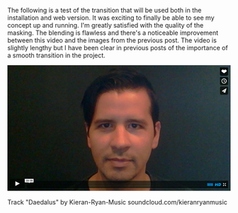 The following is a test of the transition that will be used both in the installation and web version. It was exciting to finally be able to see my concept up and running. I'm greatly satisfied with the quality of the masking. The blending is flawless and there's a noticeable improvement between this video and the images from the previous post. The video is slightly lengthy but I have been clear in previous posts of the importance of a smooth transition in the project.

[![ScreenShot](project_images/video_snap_shot.jpg?raw=true)](https://vimeo.com/90115696)

Track "Daedalus" by Kieran-Ryan-Music
soundcloud.com/kieranryanmusic

